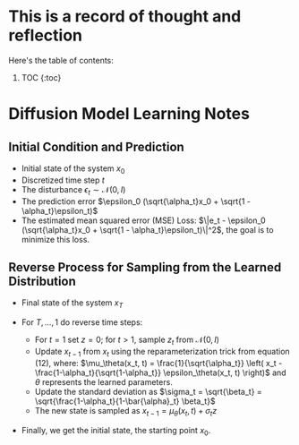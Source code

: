 # This is a record of thought and reflection

Here's the table of contents:

1. TOC
{:toc}

# Diffusion Model Learning Notes

## Initial Condition and Prediction

- Initial state of the system $x_0$
- Discretized time step $t$
- The disturbance $\epsilon_t \sim \mathcal{N}(0, I)$
- The prediction error $\epsilon_0 (\sqrt{\alpha_t}x_0 + \sqrt{1 - \alpha_t}\epsilon_t)$
- The estimated mean squared error (MSE) Loss: $\|e_t - \epsilon_0 (\sqrt{\alpha_t}x_0 + \sqrt{1 - \alpha_t}\epsilon_t)\|^2$, the goal is to minimize this loss.

## Reverse Process for Sampling from the Learned Distribution

- Final state of the system $x_T$
- For $T, ..., 1$ do reverse time steps:
  - For $t = 1$ set $z = 0$; for $t > 1$, sample $z_t$ from $\mathcal{N}(0, I)$
  - Update $x_{t-1}$ from $x_t$ using the reparameterization trick from equation (12), where:
    $\mu_\theta(x_t, t) = \frac{1}{\sqrt{\alpha_t}} \left( x_t - \frac{1-\alpha_t}{\sqrt{1-\alpha_t}} \epsilon_\theta(x_t, t) \right)$
    and $\theta$ represents the learned parameters.
  - Update the standard deviation as $\sigma_t = \sqrt{\beta_t} = \sqrt{\frac{1-\alpha_t}{1-\bar{\alpha}_t} \beta_t}$
  - The new state is sampled as $x_{t-1} = \mu_\theta(x_t, t) + \sigma_t z$

- Finally, we get the initial state, the starting point $x_0$.


